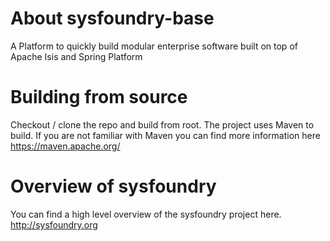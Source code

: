 # About sysfoundry-base
A Platform to quickly build modular enterprise software built on top of Apache Isis and Spring Platform

# Building from source
Checkout / clone the repo and build from root. The project uses Maven to build. If you are not familiar with Maven you can find more information here https://maven.apache.org/


# Overview of sysfoundry
You can find a high level overview of the sysfoundry project here. http://sysfoundry.org
